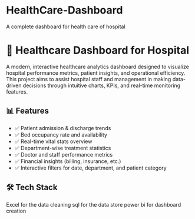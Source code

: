 # HealthCare-Dashboard
A complete dashboard for health care of hospital
# 🏥 Healthcare Dashboard for Hospital

A modern, interactive healthcare analytics dashboard designed to visualize hospital performance metrics, patient insights, and operational efficiency. This project aims to assist hospital staff and management in making data-driven decisions through intuitive charts, KPIs, and real-time monitoring features.

## 📊 Features

- ✅ Patient admission & discharge trends
- ✅ Bed occupancy rate and availability
- ✅ Real-time vital stats overview 
- ✅ Department-wise treatment statistics
- ✅ Doctor and staff performance metrics
- ✅ Financial insights (billing, insurance, etc.)
- ✅ Interactive filters for date, department, and patient category

## 🛠️ Tech Stack

Excel for the data cleaning 
sql for the data store 
power bi for dashboard creation 




